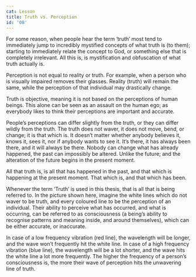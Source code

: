 ```yaml
---
cat: Lesson
title: Truth vs. Perception
id: '08'
---
```


For some reason, when people hear the term ‘truth’ most tend to immediately jump to
incredibly mystified concepts of what truth is (to them); starting to immediately relate the
concept to God, or something else that is completely irrelevant. All this is, is mystification and obfuscation of what truth actually is.

Perception is not equal to reality or truth. For example, when a person who is visually  impaired removes their glasses. Reality (truth) will remain the same, while the perception of that individual may drastically change.

Truth is objective, meaning it is not based on the perceptions of human beings. This alone can be seen as an assault on the human ego; as everybody likes to think their perceptions are
important and accurate.

People’s perceptions can differ slightly from the truth, or they can differ wildly from the truth. The truth does not waver, it does not move, bend, or change; it is that which is. It doesn’t matter whether anybody believes it, knows it, sees it, nor if anybody wants to see it. It’s there, it has always been there, and it will always be there. Nobody can change what has already happened, the past can impossibly be altered. Unlike the future; and the alteration of the future begins in the present moment.

<p class="emp">
All that truth is, is all that has happened in the past, and that which is happening at the present moment. That which is, and that which has been.
</p>

Whenever the term ‘Truth’ is used in this thesis, that is all that is being referred to.
In the picture shown here, imagine the white lines which do not waver to be truth, and every coloured line to be the perception of an individual. Their ability to perceive what has occurred, and what is occurring, can be referred to as consciousness (a being’s ability to
recognise patterns and meaning inside, and around themselves), which can be either accurate, or inaccurate.
 
In case of a low frequency vibration (red line), the wavelength will be longer, and the wave
won’t frequently hit the white line. In case of a high frequency vibration (blue line), the wavelength will be a lot shorter, and the wave hits the white line a lot more frequently.
The higher the frequency of a person’s consciousness is, the more their wave of perception
hits the unwavering line of truth.
